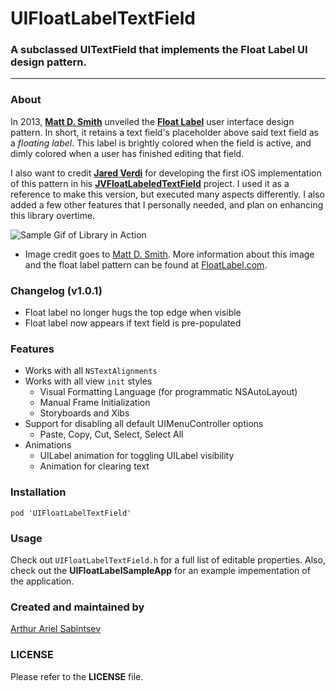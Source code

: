 # UIFloatLabelTextField
### A subclassed UITextField that implements the Float Label UI design pattern. 
___

### About
In 2013, [**Matt D. Smith**](http://twitter.com/mds) unveiled the **[Float Label](http://www.floatlabel.com)** user interface design pattern. In short, it retains a text field's placeholder above said text field as a *floating label*. This label is brightly colored when the field is active, and dimly colored when a user has finished editing that field. 

I also want to credit [**Jared Verdi**](http://twitter.com/jverdi) for developing the first iOS implementation of this pattern in his [**JVFloatLabeledTextField**](https://github.com/jverdi/JVFloatLabeledTextField) project. I used it as a reference to make this version, but executed many aspects differently. I also added a few other features that I personally needed, and plan on enhancing this library overtime.

![Sample Gif of Library in Action](http://d13yacurqjgara.cloudfront.net/users/6410/screenshots/1254439/form-animation-_gif_.gif)
- Image credit goes to [Matt D. Smith](http://twitter.com/mds). More information about this image and the float label pattern can be found at [FloatLabel.com](http://www.floatlabel.com).

### Changelog (v1.0.1)
- Float label no longer hugs the top edge when visible
- Float label now appears if text field is pre-populated

### Features
- Works with all `NSTextAlignments`
- Works with all view `init` styles
	- Visual Formatting Language (for programmatic NSAutoLayout)
	- Manual Frame Initialization
	- Storyboards and Xibs
- Support for disabling all default UIMenuController options
	- Paste, Copy, Cut, Select, Select All
- Animations
	- UILabel animation for toggling UILabel visibility
	- Animation for clearing text

### Installation
```
pod 'UIFloatLabelTextField'
```

### Usage
Check out `UIFloatLabelTextField.h` for a full list of editable properties. Also, check out the **UIFloatLabelSampleApp** for an example impementation of the application.

### Created and maintained by
[Arthur Ariel Sabintsev](http://www.sabintsev.com/) 

### LICENSE
Please refer to the **LICENSE** file.
